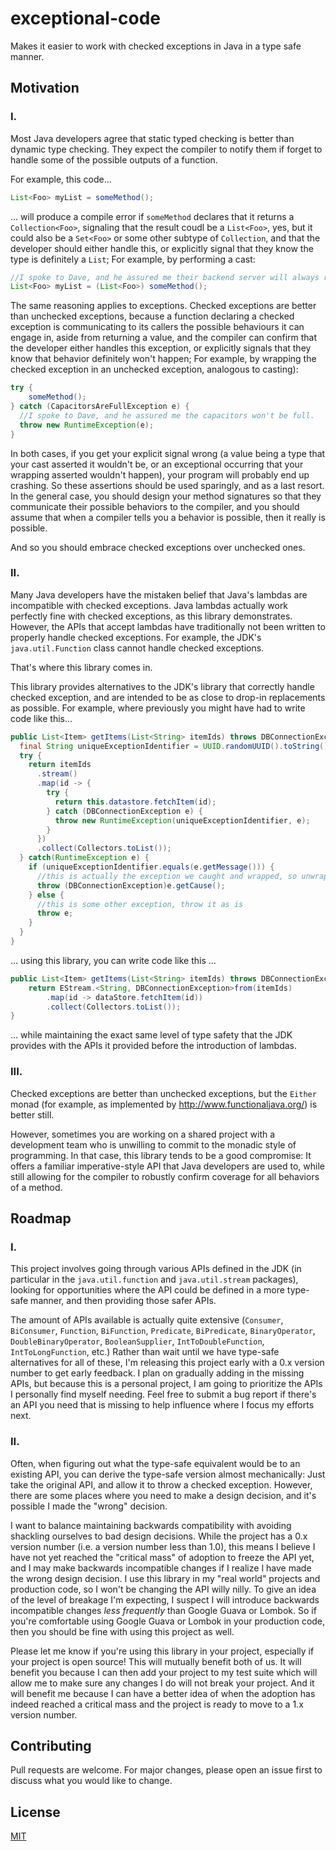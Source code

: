 # exceptional-code

Makes it easier to work with checked exceptions in Java in a type safe manner.

## Motivation

### I.

Most Java developers agree that static typed checking is better than dynamic type checking. They expect the compiler to
notify them if forget to handle some of the possible outputs of a function.

For example, this code...

```java
List<Foo> myList = someMethod(); 
```

... will produce a compile error if `someMethod` declares that it returns a `Collection<Foo>`, signaling that the result
coudl be a `List<Foo>`, yes, but it could also be a `Set<Foo>` or some other subtype of `Collection`, and that the
developer should either handle this, or explicitly signal that they know the type is definitely a `List`; For example,
by performing a cast:

```java
//I spoke to Dave, and he assured me their backend server will always return a list.
List<Foo> myList = (List<Foo>) someMethod();  
```

The same reasoning applies to exceptions. Checked exceptions are better than unchecked exceptions, because a function
declaring a checked exception is communicating to its callers the possible behaviours it can engage in, aside from
returning a value, and the compiler can confirm that the developer either handles this exception, or explicitly signals
that they know that behavior definitely won't happen; For example, by wrapping the checked exception in an unchecked
exception, analogous to casting):

```java
try {
    someMethod();
} catch (CapacitorsAreFullException e) {
  //I spoke to Dave, and he assured me the capacitors won't be full.
  throw new RuntimeException(e);
}
```

In both cases, if you get your explicit signal wrong (a value being a type that your cast asserted it wouldn't be, or an
exceptional occurring that your wrapping asserted wouldn't happen), your program will probably end up crashing. So
these assertions should be used sparingly, and as a last resort. In the general case, you should design your method
signatures so that they communicate their possible behaviors to the compiler, and you should assume that when a compiler
tells you a behavior is possible, then it really is possible.

And so you should embrace checked exceptions over unchecked ones.

### II.

Many Java developers have the mistaken belief that Java's lambdas are incompatible with checked exceptions. Java lambdas
actually work perfectly fine with checked exceptions, as this library demonstrates. However, the APIs that accept
lambdas have traditionally not been written to properly handle checked exceptions. For example, the JDK's
`java.util.Function` class cannot handle checked exceptions.

That's where this library comes in.

This library provides alternatives to the JDK's library that correctly handle checked exception, and are intended to be
as close to drop-in replacements as possible. For example, where previously you might have had to write code like
this...

```java
public List<Item> getItems(List<String> itemIds) throws DBConnectionException {
  final String uniqueExceptionIdentifier = UUID.randomUUID().toString();
  try {
    return itemIds
      .stream()
      .map(id -> {
        try {
          return this.datastore.fetchItem(id);
        } catch (DBConnectionException e) {
          throw new RuntimeException(uniqueExceptionIdentifier, e);
        }
      })
      .collect(Collectors.toList());
  } catch(RuntimeException e) {
    if (uniqueExceptionIdentifier.equals(e.getMessage())) {
      //this is actually the exception we caught and wrapped, so unwrap it
      throw (DBConnectionException)e.getCause();
    } else {
      //this is some other exception, throw it as is
      throw e;
    }
  }
}
```

... using this library, you can write code like this ...

```java
public List<Item> getItems(List<String> itemIds) throws DBConnectionException {
    return EStream.<String, DBConnectionException>from(itemIds)
        .map(id -> dataStore.fetchItem(id))
        .collect(Collectors.toList());
}
```

... while maintaining the exact same level of type safety that the JDK provides with the APIs it provided before the
introduction of lambdas.

### III.

Checked exceptions are better than unchecked exceptions, but the `Either` monad (for example, as implemented by
http://www.functionaljava.org/) is better still.
 
However, sometimes you are working on a shared project with a development team who is unwilling to commit to the monadic
style of programming. In that case, this library tends to be a good compromise: It offers a familiar imperative-style
API that Java developers are used to, while still allowing for the compiler to robustly confirm coverage for all
behaviors of a method.

## Roadmap

### I.

This project involves going through various APIs defined in the JDK (in particular in
the `java.util.function` and `java.util.stream` packages), looking for opportunities where
the API could be defined in a more type-safe manner, and then providing those safer APIs.

The amount of APIs available is actually quite extensive (`Consumer`, `BiConsumer`,
`Function`, `BiFunction`, `Predicate`, `BiPredicate`, `BinaryOperator`,
`DoubleBinaryOperator`, `BooleanSupplier`, `IntToDoubleFunction`, `IntToLongFunction`, etc.)
Rather than wait until we have type-safe alternatives for all of these, I'm releasing
this project early with a 0.x version number to get early feedback. I plan on gradually
adding in the missing APIs, but because this is a personal project, I am going to prioritize
the APIs I personally find myself needing. Feel free to submit a bug report if there's an API
you need that is missing to help influence where I focus my efforts next.

### II.

Often, when figuring out what the type-safe equivalent would be to an existing API, you
can derive the type-safe version almost mechanically: Just take the original API, and allow
it to throw a checked exception. However, there are some places where you need to make a
design decision, and it's possible I made the "wrong" decision.

I want to balance maintaining backwards compatibility with avoiding shackling ourselves to
bad design decisions. While the project has a 0.x version number (i.e. a version number
less than 1.0), this means I believe I have not yet reached the "critical mass" of adoption
to freeze the API yet, and I may make backwards incompatible changes if I realize I have
made the wrong design decision. I use this library in my "real world" projects and
production code, so I won't be changing the API willy nilly. To give an idea of the level
of breakage I'm expecting, I suspect I will introduce backwards incompatible changes *less
frequently* than Google Guava or Lombok. So if you're comfortable using Google Guava or
Lombok in your production code, then you should be fine with using this project as well.

Please let me know if you're using this library in your project, especially if your
project is open source! This will mutually benefit both of us. It will benefit you because
I can then add your project to my test suite which will allow me to make sure any changes
I do will not break your project. And it will benefit me because I can have a better idea
of when the adoption has indeed reached a critical mass and the project is ready to move
to a 1.x version number. 

## Contributing

Pull requests are welcome. For major changes, please open an issue first to
discuss what you would like to change.

## License
[MIT](https://choosealicense.com/licenses/mit/)